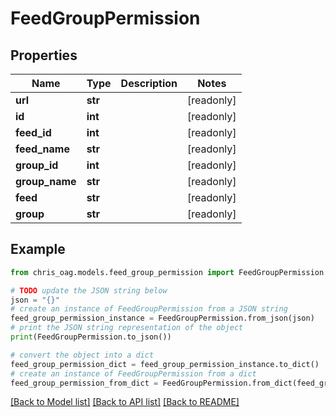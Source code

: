 # FeedGroupPermission


## Properties

Name | Type | Description | Notes
------------ | ------------- | ------------- | -------------
**url** | **str** |  | [readonly] 
**id** | **int** |  | [readonly] 
**feed_id** | **int** |  | [readonly] 
**feed_name** | **str** |  | [readonly] 
**group_id** | **int** |  | [readonly] 
**group_name** | **str** |  | [readonly] 
**feed** | **str** |  | [readonly] 
**group** | **str** |  | [readonly] 

## Example

```python
from chris_oag.models.feed_group_permission import FeedGroupPermission

# TODO update the JSON string below
json = "{}"
# create an instance of FeedGroupPermission from a JSON string
feed_group_permission_instance = FeedGroupPermission.from_json(json)
# print the JSON string representation of the object
print(FeedGroupPermission.to_json())

# convert the object into a dict
feed_group_permission_dict = feed_group_permission_instance.to_dict()
# create an instance of FeedGroupPermission from a dict
feed_group_permission_from_dict = FeedGroupPermission.from_dict(feed_group_permission_dict)
```
[[Back to Model list]](../README.md#documentation-for-models) [[Back to API list]](../README.md#documentation-for-api-endpoints) [[Back to README]](../README.md)


